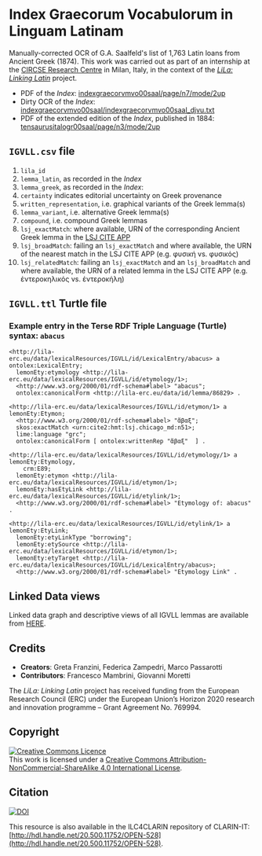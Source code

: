 # Index Graecorum Vocabulorum in Linguam Latinam	

Manually-corrected OCR of G.A. Saalfeld's list of 1,763 Latin loans from Ancient Greek (1874). This work was carried out as part of an internship at the [CIRCSE Research Centre](https://centridiricerca.unicatt.it/circse_index.html) in Milan, Italy, in the context of the [_LiLa: Linking Latin_](https://lila-erc.eu/) project.

- PDF of the _Index_: [indexgraecorvmvo00saal/page/n7/mode/2up](https://archive.org/details/indexgraecorvmvo00saal/page/n7/mode/2up)
- Dirty OCR of the _Index_: [indexgraecorvmvo00saal/indexgraecorvmvo00saal_djvu.txt](https://ia800300.us.archive.org/35/items/indexgraecorvmvo00saal/indexgraecorvmvo00saal_djvu.txt) 
- PDF of the extended edition of the _Index_, published in 1884: [tensaurusitalogr00saal/page/n3/mode/2up](https://archive.org/details/tensaurusitalogr00saal/page/n3/mode/2up)

## `IGVLL.csv` file

1. `lila_id`
2. `lemma_latin`, as recorded in the _Index_
3. `lemma_greek`, as recorded in the _Index_:
4. `certainty` indicates editorial uncertainty on Greek provenance
5. `written_representation`, i.e. graphical variants of the Greek lemma(s)
6. `lemma_variant`, i.e. alternative Greek lemma(s)
7. `compound`, i.e. compound Greek lemmas
8. `lsj_exactMatch`: where available, URN of the corresponding Ancient Greek lemma in the [LSJ CITE APP](https://raw.githubusercontent.com/Eumaeus/cite_lsj_cex/master/lsj_index.txt)
9. `lsj_broadMatch`: failing an `lsj_exactMatch` and where available, the URN of the nearest match in the LSJ CITE APP (e.g. φυσική vs. φυσικός)
10. `lsj_relatedMatch`: failing an `lsj_exactMatch` and an `lsj_broadMatch` and where available, the URN of a related lemma in the LSJ CITE APP (e.g. ἐντεροκηλικός vs. ἐντεροκήλη)

## `IGVLL.ttl` Turtle file


### Example entry in the Terse RDF Triple Language (Turtle) syntax: `abacus`

```
<http://lila-erc.eu/data/lexicalResources/IGVLL/id/LexicalEntry/abacus> a ontolex:LexicalEntry;
  lemonEty:etymology <http://lila-erc.eu/data/lexicalResources/IGVLL/id/etymology/1>;
  <http://www.w3.org/2000/01/rdf-schema#label> "abacus";
  ontolex:canonicalForm <http://lila-erc.eu/data/id/lemma/86829> .

<http://lila-erc.eu/data/lexicalResources/IGVLL/id/etymon/1> a lemonEty:Etymon;
  <http://www.w3.org/2000/01/rdf-schema#label> "ἄβαξ";
  skos:exactMatch <urn:cite2:hmt:lsj.chicago_md:n51>;
  lime:language "grc";
  ontolex:canonicalForm [ ontolex:writtenRep "ἄβαξ"  ] .

<http://lila-erc.eu/data/lexicalResources/IGVLL/id/etymology/1> a lemonEty:Etymology,
    crm:E89;
  lemonEty:etymon <http://lila-erc.eu/data/lexicalResources/IGVLL/id/etymon/1>;
  lemonEty:hasEtyLink <http://lila-erc.eu/data/lexicalResources/IGVLL/id/etylink/1>;
  <http://www.w3.org/2000/01/rdf-schema#label> "Etymology of: abacus" .

<http://lila-erc.eu/data/lexicalResources/IGVLL/id/etylink/1> a lemonEty:EtyLink;
  lemonEty:etyLinkType "borrowing";
  lemonEty:etySource <http://lila-erc.eu/data/lexicalResources/IGVLL/id/etymon/1>;
  lemonEty:etyTarget <http://lila-erc.eu/data/lexicalResources/IGVLL/id/LexicalEntry/abacus>;
  <http://www.w3.org/2000/01/rdf-schema#label> "Etymology Link" .
```

## Linked Data views

Linked data graph and descriptive views of all IGVLL lemmas are available from [HERE](https://lila-erc.eu/data/lexicalResources/IGVLL/Lexicon).



## Credits

- **Creators**: Greta Franzini, Federica Zampedri, Marco Passarotti
- **Contributors**: Francesco Mambrini, Giovanni Moretti

The _LiLa: Linking Latin_ project has received funding from the European Research Council (ERC) under the European Union’s Horizon 2020 research and innovation programme – Grant Agreement No. 769994.

<!--### Citation-->
<!--To cite this data-set, you can adapt the following:-->
<!--Franzini, G., Zampedri, F., Passarotti, M. (2020) <em>Index Graecorum Vocabulorum in Linguam Latinam: Manually-corrected OCR of G.A. Saalfeld's list of 1,763 Latin loans from Ancient Greek (1874), mapped to the</em> LiLa: Linking Latin <em>lemma bank and the</em> Liddell-Scott Jones CITE Application. DOI: doi here-->


## Copyright

<a rel="license" href="http://creativecommons.org/licenses/by-nc-sa/4.0/"><img alt="Creative Commons Licence" style="border-width:0" src="https://i.creativecommons.org/l/by-nc-sa/4.0/88x31.png" /></a><br />This work is licensed under a <a rel="license" href="http://creativecommons.org/licenses/by-nc-sa/4.0/">Creative Commons Attribution-NonCommercial-ShareAlike 4.0 International License</a>.

## Citation

[![DOI](https://zenodo.org/badge/271791451.svg)](https://zenodo.org/badge/latestdoi/271791451)

This resource is also available in the ILC4CLARIN repository of CLARIN-IT: [http://hdl.handle.net/20.500.11752/OPEN-528](http://hdl.handle.net/20.500.11752/OPEN-528).
